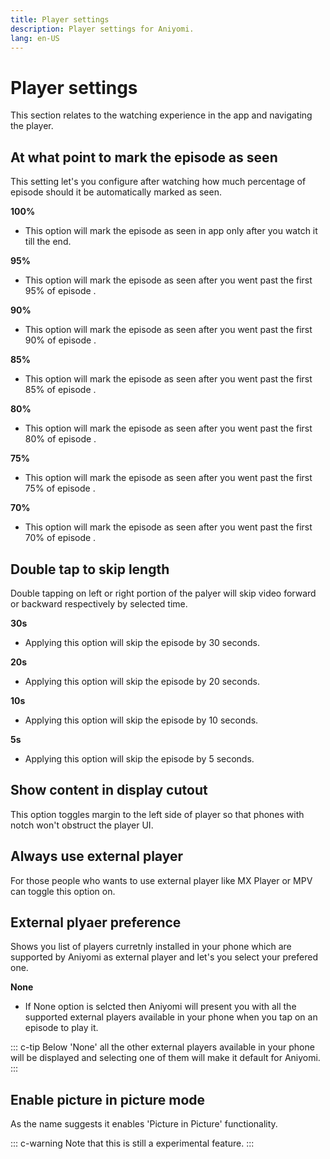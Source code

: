 ```yaml
---
title: Player settings
description: Player settings for Aniyomi.
lang: en-US
---
```


# Player settings
This section relates to the watching experience in the app and navigating the player.

## At what point to mark the episode as seen <Badge text="85%" type="default-indicator" vertical="middle" />
This setting let's you configure after watching how much percentage of episode should it be automatically marked as seen.

**100%**
- This option will mark the episode as seen in app only after you watch it till the end.

**95%**
- This option will mark the episode as seen after you went past the first 95% of episode .

**90%**
- This option will mark the episode as seen after you went past the first 90% of episode .

**85%**
- This option will mark the episode as seen after you went past the first 85% of episode .

**80%**
- This option will mark the episode as seen after you went past the first 80% of episode .

**75%**
- This option will mark the episode as seen after you went past the first 75% of episode .

**70%**
- This option will mark the episode as seen after you went past the first 70% of episode .

## Double tap to skip length <Badge text="10s" type="default-indicator" vertical="middle" />
Double tapping on left or right portion of the palyer will skip video forward or backward respectively by selected time.

**30s**
- Applying this option will skip the episode by 30 seconds.

**20s**
- Applying this option will skip the episode by 20 seconds.

**10s**
- Applying this option will skip the episode by 10 seconds.

**5s**
- Applying this option will skip the episode by 5 seconds.

## Show content in display cutout <Badge text="True" type="default-indicator" vertical="middle" />
This option toggles margin to the left side of player so that phones with notch won't obstruct the player UI.

## Always use external player <Badge text="Fasle" type="default-indicator" vertical="middle" />
For those people who wants to use external player like MX Player or MPV can toggle this option on.

## External plyaer preference <Badge text="None" type="default-indicator" vertical="middle" />
Shows you list of players curretnly installed in your phone which are supported by Aniyomi as external player and let's you select your prefered one.

**None**
- If None option is selcted then Aniyomi will present you with all the supported external players available in your phone when you tap on an episode to play it.

::: c-tip
Below 'None' all the other external players available in your phone will be displayed and selecting one of them will make it default for Aniyomi.
:::

## Enable picture in picture mode <Badge text="false" type="default-indicator" vertical="middle" />
As the name suggests it enables 'Picture in Picture' functionality.

::: c-warning
Note that this is still a experimental feature.
:::
